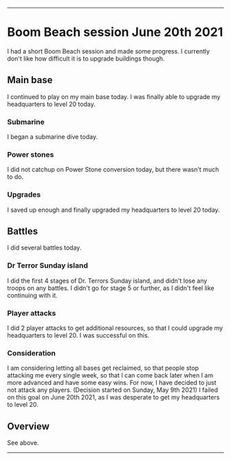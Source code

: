 
***

# Boom Beach session June 20th 2021

I had a short Boom Beach session and made some progress. I currently don't like how difficult it is to upgrade buildings though.

## Main base

I continued to play on my main base today. I was finally able to upgrade my headquarters to level 20 today.

### Submarine

I began a submarine dive today.

### Power stones

I did not catchup on Power Stone conversion today, but there wasn't much to do.

### Upgrades

I saved up enough and finally upgraded my headquarters to level 20 today.

## Battles

I did several battles today.

### Dr Terror Sunday island

I did the first 4 stages of Dr. Terrors Sunday island, and didn't lose any troops on any battles. I didn't go for stage 5 or further, as I didn't feel like continuing with it.

### Player attacks

I did 2 player attacks to get additional resources, so that I could upgrade my headquarters to level 20. I was successful on this.

### Consideration

I am considering letting all bases get reclaimed, so that people stop attacking me every single week, so that I can come back later when I am more advanced and have some easy wins. For now, I have decided to just not attack any players. (Decision started on Sunday, May 9th 2021) I failed on this goal on June 20th 2021, as I was desperate to get my headquarters to level 20.


## Overview

See above.

***
